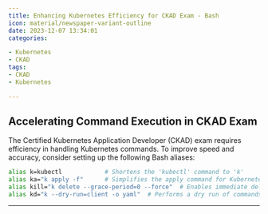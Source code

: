 ```yaml
---
title: Enhancing Kubernetes Efficiency for CKAD Exam - Bash 
icon: material/newspaper-variant-outline
date: 2023-12-07 13:34:01
categories:

- Kubernetes
- CKAD
tags:
- CKAD
- Kubernetes

---
```


## Accelerating Command Execution in CKAD Exam

The Certified Kubernetes Application Developer (CKAD) exam requires efficiency in handling Kubernetes commands. To improve speed and accuracy, consider setting up the following Bash aliases:


```bash
alias k=kubectl            # Shortens the 'kubectl' command to 'k'
alias ka="k apply -f"      # Simplifies the apply command for Kubernetes files
alias kill="k delete --grace-period=0 --force"  # Enables immediate deletion of resources without waiting
alias kd="k --dry-run=client -o yaml"  # Performs a dry run of commands, showing the outcome without actual execution
```

---
